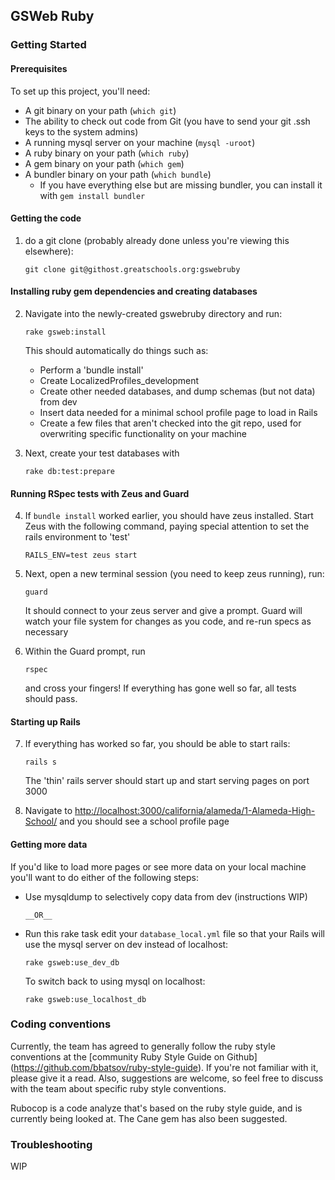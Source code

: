 ## GSWeb Ruby

### Getting Started

#### Prerequisites

  To set up this project, you'll need:

  - A git binary on your path (`which git`)
  - The ability to check out code from Git (you have to send your git .ssh
    keys to the system admins)
  - A running mysql server on your machine (`mysql -uroot`)
  - A ruby binary on your path (`which ruby`)
  - A gem binary on your path (`which gem`)
  - A bundler binary on your path (`which bundle`)
    - If you have everything else but are missing bundler, you can install it
      with `gem install bundler`

#### Getting the code

1. do a git clone (probably already done unless you're viewing this elsewhere):

    `git clone git@githost.greatschools.org:gswebruby`

#### Installing ruby gem dependencies and creating databases

2. Navigate into the newly-created gswebruby directory and run:
  
    `rake gsweb:install` 

    This should automatically do things such as:

      - Perform a 'bundle install'
      - Create LocalizedProfiles_development
      - Create other needed databases, and dump schemas (but not data) from dev
      - Insert data needed for a minimal school profile page to load in Rails
      - Create a few files that aren't checked into the git repo, used for 
        overwriting specific functionality on your machine



3. Next, create your test databases with
  
    `rake db:test:prepare`

#### Running RSpec tests with Zeus and Guard

4. If `bundle install` worked earlier, you should have zeus installed. Start
   Zeus with the following command, paying special attention to set the rails
   environment to 'test'

    `RAILS_ENV=test zeus start`

5. Next, open a new terminal session (you need to keep zeus running), run: 

    `guard`

    It should connect to your zeus server and give a prompt. Guard
will watch your file system for changes as you code, and re-run specs as 
necessary

6. Within the Guard prompt, run 

    `rspec` 

    and cross your fingers! If everything has gone well so far, all tests 
    should pass.

#### Starting up Rails

7. If everything has worked so far, you should be able to start rails: 

    `rails s`

    The 'thin' rails server should start up and start serving pages on port 
    3000

8. Navigate to [http://localhost:3000/california/alameda/1-Alameda-High-School/](http://localhost:3000/california/alameda/1-Alameda-High-School/)
and you should see a school profile page

#### Getting more data

  If you'd like to load more pages or see more data on your local machine
  you'll want to do either of the following steps:

- Use mysqldump to selectively copy data from dev (instructions WIP)

      __OR__

- Run this rake task edit your `database_local.yml` file so that your Rails 
  will use the mysql server on dev instead of localhost:

  `rake gsweb:use_dev_db`

  To switch back to using mysql on localhost:

  `rake gsweb:use_localhost_db`

### Coding conventions
  
  Currently, the team has agreed to generally follow the ruby style 
  conventions at the [community Ruby Style Guide on Github]
  (https://github.com/bbatsov/ruby-style-guide). If you're not familiar with
  it, please give it a read. Also, suggestions are welcome, so
  feel free to discuss with the team about specific ruby style conventions.

  Rubocop is a code analyze that's based on the ruby style guide, and is
  currently being looked at. The Cane gem has also been suggested.

### Troubleshooting

  WIP
